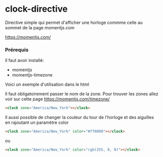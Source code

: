 # clock-directive

Directive simple qui permet d'afficher une horloge commme celle au sommet de la page momentjs.com

https://momentjs.com/

### Prérequis

Il faut avoir installé: 

   * momentjs
   * momentjs-timezone
   
Voici un exemple d'utilisation dans le html

Il faut obligatoirement passer le nom de la zone. 
Pour trouver les zones allez voir sur cette page https://momentjs.com/timezone/

```html
<clock zone="America/New_York"></clock>
```

Il aussi possible de changer la couleur du tour de l'horloge et des aiguilles en rajoutant un paramètre color

```html
<clock zone="America/New_York" color="#ff0000"></clock>
```

ou

```html
<clock zone="America/New_York" color="rgb(255, 0, 0)"></clock>
```
